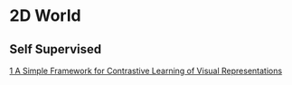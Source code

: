 # 2D World
## Self Supervised


<a href="https://arxiv.org/pdf/2002.05709.pdf" target="_blank">1 A Simple Framework for Contrastive Learning of Visual Representations</a>